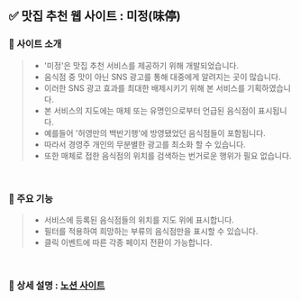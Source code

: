 ## ✅ 맛집 추천 웹 사이트 : 미정(味停)

### 📌 사이트 소개
> - '미정'은 맛집 추천 서비스를 제공하기 위해 개발되었습니다.
> - 음식점 중 맛이 아닌 SNS 광고를 통해 대중에게 알려지는 곳이 많습니다.
> - 이러한 SNS 광고 효과를 최대한 배제시키기 위해 본 서비스를 기획하였습니다.
> - 본 서비스의 지도에는 매체 또는 유명인으로부터 언급된 음식점이 표시됩니다.
> - 예를들어 '허영만의 백반기행'에 방영됐었던 음식점들이 포함됩니다.
> - 따라서 경영주 개인의 무분별한 광고를 최소화 할 수 있습니다.
> - 또한 매체로 접한 음식점의 위치를 검색하는 번거로운 행위가 필요 없습니다.

<br>

### 📌 주요 기능
> - 서비스에 등록된 음식점들의 위치를 지도 위에 표시합니다.
> - 필터를 적용하여 희망하는 부류의 음식점만을 표시할 수 있습니다.
> - 클릭 이벤트에 따른 각종 페이지 전환이 가능합니다.

<br>

### 📌 상세 설명 : <a href="https://sikimceo.notion.site/101ab32f2cb3802e8982d9bdfeacc9dc">노션 사이트</a>
